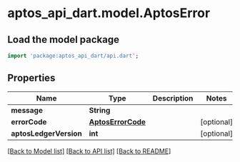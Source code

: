 # aptos_api_dart.model.AptosError

## Load the model package
```dart
import 'package:aptos_api_dart/api.dart';
```

## Properties
Name | Type | Description | Notes
------------ | ------------- | ------------- | -------------
**message** | **String** |  | 
**errorCode** | [**AptosErrorCode**](AptosErrorCode.md) |  | [optional] 
**aptosLedgerVersion** | **int** |  | [optional] 

[[Back to Model list]](../README.md#documentation-for-models) [[Back to API list]](../README.md#documentation-for-api-endpoints) [[Back to README]](../README.md)


